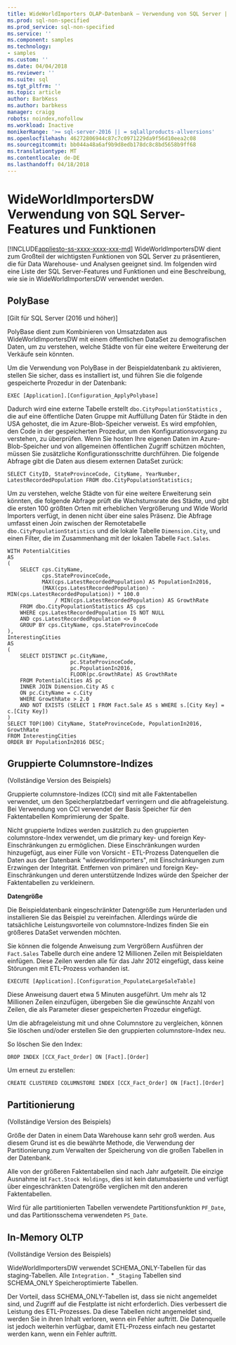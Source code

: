 ```yaml
---
title: WideWorldImporters OLAP-Datenbank – Verwendung von SQL Server | Microsoft Docs
ms.prod: sql-non-specified
ms.prod_service: sql-non-specified
ms.service: ''
ms.component: samples
ms.technology:
- samples
ms.custom: ''
ms.date: 04/04/2018
ms.reviewer: ''
ms.suite: sql
ms.tgt_pltfrm: ''
ms.topic: article
author: BarbKess
ms.author: barbkess
manager: craigg
robots: noindex,nofollow
ms.workload: Inactive
monikerRange: '>= sql-server-2016 || = sqlallproducts-allversions'
ms.openlocfilehash: 46272806944c87c7c0971229da9f56d10eea2c08
ms.sourcegitcommit: bb044a48a6af9b9d8edb178dc8c8bd5658b9ff68
ms.translationtype: MT
ms.contentlocale: de-DE
ms.lasthandoff: 04/18/2018
---
```

# <a name="wideworldimportersdw-use-of-sql-server-features-and-capabilities"></a>WideWorldImportersDW Verwendung von SQL Server-Features und Funktionen
[!INCLUDE[appliesto-ss-xxxx-xxxx-xxx-md](../includes/appliesto-ss-xxxx-xxxx-xxx-md.md)]
WideWorldImportersDW dient zum Großteil der wichtigsten Funktionen von SQL Server zu präsentieren, die für Data Warehouse- und Analysen geeignet sind. Im folgenden wird eine Liste der SQL Server-Features und Funktionen und eine Beschreibung, wie sie in WideWorldImportersDW verwendet werden.

## <a name="polybase"></a>PolyBase

[Gilt für SQL Server (2016 und höher)]

PolyBase dient zum Kombinieren von Umsatzdaten aus WideWorldImportersDW mit einem öffentlichen DataSet zu demografischen Daten, um zu verstehen, welche Städte von für eine weitere Erweiterung der Verkäufe sein könnten.

Um die Verwendung von PolyBase in der Beispieldatenbank zu aktivieren, stellen Sie sicher, dass es installiert ist, und führen Sie die folgende gespeicherte Prozedur in der Datenbank:

    EXEC [Application].[Configuration_ApplyPolybase]

Dadurch wird eine externe Tabelle erstellt `dbo.CityPopulationStatistics` , die auf eine öffentliche Daten Gruppe mit Auffüllung Daten für Städte in den USA gehostet, die im Azure-Blob-Speicher verweist. Es wird empfohlen, den Code in der gespeicherten Prozedur, um den Konfigurationsvorgang zu verstehen, zu überprüfen. Wenn Sie hosten Ihre eigenen Daten im Azure-Blob-Speicher und von allgemeinen öffentlichen Zugriff schützen möchten, müssen Sie zusätzliche Konfigurationsschritte durchführen. Die folgende Abfrage gibt die Daten aus diesem externen DataSet zurück:

    SELECT CityID, StateProvinceCode, CityName, YearNumber, LatestRecordedPopulation FROM dbo.CityPopulationStatistics;

Um zu verstehen, welche Städte von für eine weitere Erweiterung sein könnten, die folgende Abfrage prüft die Wachstumsrate des Städte, und gibt die ersten 100 größten Orten mit erheblichen Vergrößerung und Wide World Importers verfügt, in denen nicht über eine sales Präsenz. Die Abfrage umfasst einen Join zwischen der Remotetabelle `dbo.CityPopulationStatistics` und die lokale Tabelle `Dimension.City`, und einen Filter, die im Zusammenhang mit der lokalen Tabelle `Fact.Sales`.

    WITH PotentialCities
    AS
    (
        SELECT cps.CityName,
               cps.StateProvinceCode,
               MAX(cps.LatestRecordedPopulation) AS PopulationIn2016,
               (MAX(cps.LatestRecordedPopulation) - MIN(cps.LatestRecordedPopulation)) * 100.0
                   / MIN(cps.LatestRecordedPopulation) AS GrowthRate
        FROM dbo.CityPopulationStatistics AS cps
        WHERE cps.LatestRecordedPopulation IS NOT NULL
        AND cps.LatestRecordedPopulation <> 0
        GROUP BY cps.CityName, cps.StateProvinceCode
    ),
    InterestingCities
    AS
    (
        SELECT DISTINCT pc.CityName,
                        pc.StateProvinceCode,
                        pc.PopulationIn2016,
                        FLOOR(pc.GrowthRate) AS GrowthRate
        FROM PotentialCities AS pc
        INNER JOIN Dimension.City AS c
        ON pc.CityName = c.City
        WHERE GrowthRate > 2.0
        AND NOT EXISTS (SELECT 1 FROM Fact.Sale AS s WHERE s.[City Key] = c.[City Key])
    )
    SELECT TOP(100) CityName, StateProvinceCode, PopulationIn2016, GrowthRate
    FROM InterestingCities
    ORDER BY PopulationIn2016 DESC;

## <a name="clustered-columnstore-indexes"></a>Gruppierte Columnstore-Indizes

(Vollständige Version des Beispiels)

Gruppierte columnstore-Indizes (CCI) sind mit alle Faktentabellen verwendet, um den Speicherplatzbedarf verringern und die abfrageleistung. Bei Verwendung von CCI verwendet der Basis Speicher für den Faktentabellen Komprimierung der Spalte.

Nicht gruppierte Indizes werden zusätzlich zu den gruppierten columnstore-Index verwendet, um die primary key- und foreign Key-Einschränkungen zu ermöglichen. Diese Einschränkungen wurden hinzugefügt, aus einer Fülle von Vorsicht - ETL-Prozess Datenquellen die Daten aus der Datenbank "wideworldimporters", mit Einschränkungen zum Erzwingen der Integrität. Entfernen von primären und foreign Key-Einschränkungen und deren unterstützende Indizes würde den Speicher der Faktentabellen zu verkleinern.

**Datengröße**

Die Beispieldatenbank eingeschränkter Datengröße zum Herunterladen und installieren Sie das Beispiel zu vereinfachen. Allerdings würde die tatsächliche Leistungsvorteile von columnstore-Indizes finden Sie ein größeres DataSet verwenden möchten.

Sie können die folgende Anweisung zum Vergrößern Ausführen der `Fact.Sales` Tabelle durch eine andere 12 Millionen Zeilen mit Beispieldaten einfügen. Diese Zeilen werden alle für das Jahr 2012 eingefügt, dass keine Störungen mit ETL-Prozess vorhanden ist.

    EXECUTE [Application].[Configuration_PopulateLargeSaleTable]

Diese Anweisung dauert etwa 5 Minuten ausgeführt. Um mehr als 12 Millionen Zeilen einzufügen, übergeben Sie die gewünschte Anzahl von Zeilen, die als Parameter dieser gespeicherten Prozedur eingefügt.

Um die abfrageleistung mit und ohne Columnstore zu vergleichen, können Sie löschen und/oder erstellen Sie den gruppierten columnstore-Index neu.

So löschen Sie den Index:

    DROP INDEX [CCX_Fact_Order] ON [Fact].[Order]

Um erneut zu erstellen:

    CREATE CLUSTERED COLUMNSTORE INDEX [CCX_Fact_Order] ON [Fact].[Order]

## <a name="partitioning"></a>Partitionierung

(Vollständige Version des Beispiels)

Größe der Daten in einem Data Warehouse kann sehr groß werden. Aus diesem Grund ist es die bewährte Methode, die Verwendung der Partitionierung zum Verwalten der Speicherung von die großen Tabellen in der Datenbank.

Alle von der größeren Faktentabellen sind nach Jahr aufgeteilt. Die einzige Ausnahme ist `Fact.Stock Holdings`, dies ist kein datumsbasierte und verfügt über eingeschränkten Datengröße verglichen mit den anderen Faktentabellen.

Wird für alle partitionierten Tabellen verwendete Partitionsfunktion `PF_Date`, und das Partitionsschema verwendeten `PS_Date`.

## <a name="in-memory-oltp"></a>In-Memory OLTP

(Vollständige Version des Beispiels)

WideWorldImportersDW verwendet SCHEMA_ONLY-Tabellen für das staging-Tabellen. Alle `Integration.` * `_Staging` Tabellen sind SCHEMA_ONLY Speicheroptimierte Tabellen.

Der Vorteil, dass SCHEMA_ONLY-Tabellen ist, dass sie nicht angemeldet sind, und Zugriff auf die Festplatte ist nicht erforderlich. Dies verbessert die Leistung des ETL-Prozesses. Da diese Tabellen nicht angemeldet sind, werden Sie in ihren Inhalt verloren, wenn ein Fehler auftritt. Die Datenquelle ist jedoch weiterhin verfügbar, damit ETL-Prozess einfach neu gestartet werden kann, wenn ein Fehler auftritt.
